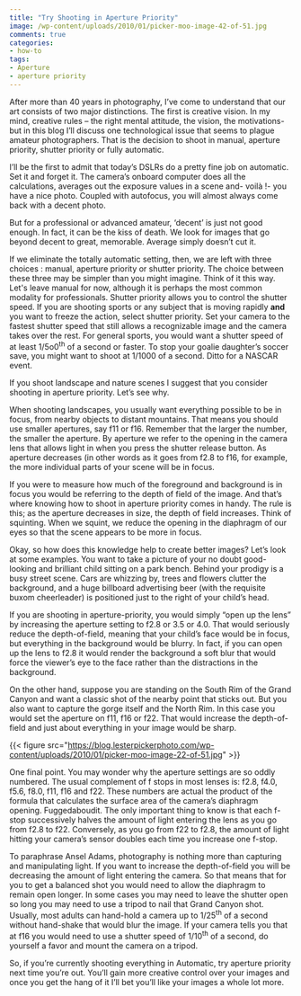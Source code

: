 ```yaml
---
title: "Try Shooting in Aperture Priority"
image: /wp-content/uploads/2010/01/picker-moo-image-42-of-51.jpg
comments: true
categories:
- how-to
tags:
- Aperture
- aperture priority
---
```

After more than 40 years in photography, I’ve come to understand that our art consists of two major distinctions. The first is creative vision. In my mind, creative rules – the right mental attitude, the vision, the motivations- but in this blog I’ll discuss one technological issue that seems to plague amateur photographers. That is the decision to shoot in manual, aperture priority, shutter priority or fully automatic.

I’ll be the first to admit that today’s DSLRs do a pretty fine job on automatic. Set it and forget it. The camera’s onboard computer does all the calculations, averages out the exposure values in a scene and- voilà !- you have a nice photo. Coupled with autofocus, you will almost always come back with a decent photo.

But for a professional or advanced amateur, ‘decent’ is just not good enough. In fact, it can be the kiss of death. We look for images that go beyond decent to great, memorable. Average simply doesn’t cut it.

If we eliminate the totally automatic setting, then, we are left with three choices : manual, aperture priority or shutter priority. The choice between these three may be simpler than you might imagine. Think of it this way. Let's leave manual for now, although it is perhaps the most common modality for professionals. Shutter priority allows you to control the shutter speed. If you are shooting sports or any subject that is moving rapidly <strong>and</strong> you want to freeze the action, select shutter priority. Set your camera to the fastest shutter speed that still allows a recognizable image and the camera takes over the rest. For general sports, you would want a shutter speed of at least 1/5o0<sup>th</sup> of a second or faster. To stop your goalie daughter’s soccer save, you might want to shoot at  1/1000 of a second. Ditto for a NASCAR event.

If you shoot landscape and nature scenes I suggest that you consider shooting in aperture priority. Let’s see why.

When shooting landscapes, you usually want everything possible to be in focus, from nearby objects to distant mountains. That means you should use smaller apertures, say f11 or f16. Remember that the larger the number, the smaller the aperture. By aperture we refer to the opening in the camera lens that allows light in when you press the shutter release button. As aperture decreases (in other words as it goes from f2.8 to f16, for example, the more individual parts of your scene will be in focus.

If you were to measure how much of the foreground and background is in focus you would be referring to the depth of field of the image. And that’s where knowing how to shoot in aperture priority comes in handy. The rule is this; as the aperture decreases in size, the depth of field increases. Think of squinting. When we squint, we reduce the opening in the diaphragm of our eyes so that the scene appears to be more in focus.

Okay, so how does this knowledge help to create better images? Let’s look at some examples. You want to take a picture of your no doubt good-looking and brilliant child sitting on a park bench. Behind your prodigy is a busy street scene. Cars are whizzing by, trees and flowers clutter the background, and a huge billboard advertising beer (with the requisite buxom cheerleader) is positioned just to the right of your child’s head.

If you are shooting in aperture-priority, you would simply “open up the lens” by increasing the aperture setting to f2.8 or 3.5 or 4.0. That would seriously reduce the depth-of-field, meaning that your child’s face would be in focus, but everything in the background would be blurry. In fact, if you can open up the lens to f2.8 it would render the background a soft blur that would force the viewer’s eye to the face rather than the distractions in the background.

On the other hand, suppose you are standing on the South Rim of the Grand Canyon and want a classic shot of the nearby point that sticks out. But you also want to capture the gorge itself and the North Rim. In this case you would set the aperture on f11, f16 or f22. That would increase the depth-of-field and just about everything in your image would be sharp.

{{< figure src="https://blog.lesterpickerphoto.com/wp-content/uploads/2010/01/picker-moo-image-22-of-51.jpg" >}}

One final point. You may wonder why the aperture settings are so oddly numbered. The usual complement of f stops in most lenses is: f2.8, f4.0, f5.6, f8.0, f11, f16 and f22. These numbers are actual the product of the formula that calculates the surface area of the camera’s diaphragm opening. Fuggedaboudit. The only important thing to know is that each f-stop successively halves the amount of light entering the lens as you go from f2.8 to f22. Conversely, as you go from f22 to f2.8, the amount of light hitting your camera’s sensor doubles each time you increase one f-stop.

To paraphrase Ansel Adams, photography is nothing more than capturing and manipulating light. If you want to increase the depth-of-field you will be decreasing the amount of light entering the camera. So that means that for you to get a balanced shot you would need to allow the diaphragm to remain open longer. In some cases you may need to leave the shutter open so long you may need to use a tripod to nail that Grand Canyon shot. Usually, most adults can hand-hold a camera up to 1/25<sup>th</sup> of a second without hand-shake that would blur the image. If your camera tells you that at f16 you would need to use a shutter speed of 1/10<sup>th</sup> of a second, do yourself a favor and mount the camera on a tripod.

So, if you’re currently shooting everything in Automatic, try aperture priority next time you’re out. You’ll gain more creative control over your images and once you get the hang of it I’ll bet you’ll like your images a whole lot more.

